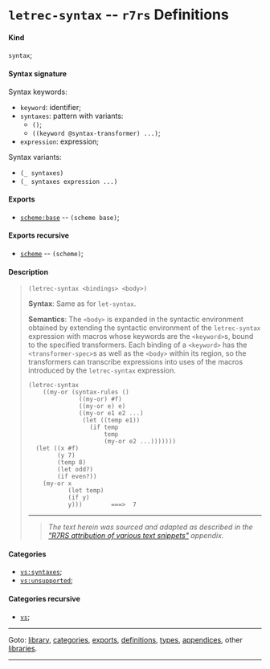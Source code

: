 

<a id='definition__r7rs__letrec-syntax'></a>

# `letrec-syntax` -- `r7rs` Definitions


<a id='definition__r7rs__letrec-syntax__kind'></a>

#### Kind

`syntax`;


<a id='definition__r7rs__letrec-syntax__syntax-signature'></a>

#### Syntax signature

Syntax keywords:
 * `keyword`: identifier;
 * `syntaxes`: pattern with variants:
   * `()`;
   * `((keyword @syntax-transformer) ...)`;
 * `expression`: expression;

Syntax variants:
 * `(_ syntaxes)`
 * `(_ syntaxes expression ...)`


<a id='definition__r7rs__letrec-syntax__exports'></a>

#### Exports

 * [`scheme:base`](../../r7rs/exports/scheme_3a_base.md#export__r7rs__scheme_3a_base) -- `(scheme base)`;


<a id='definition__r7rs__letrec-syntax__exports-recursive'></a>

#### Exports recursive

 * [`scheme`](../../r7rs/exports/scheme.md#export__r7rs__scheme) -- `(scheme)`;


<a id='definition__r7rs__letrec-syntax__description'></a>

#### Description

> ````
> (letrec-syntax <bindings> <body>)
> ````
> 
> 
> **Syntax**:
> Same as for `let-syntax`.
> 
> **Semantics**:
>  The `<body>` is expanded in the syntactic environment obtained by
> extending the syntactic environment of the `letrec-syntax`
> expression with macros whose keywords are the
> `<keyword>`s, bound to the specified transformers.
> Each binding of a `<keyword>` has the `<transformer-spec>`s
> as well as the `<body>` within its region,
> so the transformers can
> transcribe expressions into uses of the macros
> introduced by the `letrec-syntax` expression.
> 
> ````
> (letrec-syntax
>     ((my-or (syntax-rules ()
>               ((my-or) #f)
>               ((my-or e) e)
>               ((my-or e1 e2 ...)
>                (let ((temp e1))
>                  (if temp
>                      temp
>                      (my-or e2 ...)))))))
>   (let ((x #f)
>         (y 7)
>         (temp 8)
>         (let odd?)
>         (if even?))
>     (my-or x
>            (let temp)
>            (if y)
>            y)))        ===>  7
> ````
> 
> 
> ----
> > *The text herein was sourced and adapted as described in the ["R7RS attribution of various text snippets"](../../r7rs/appendices/attribution.md#appendix__r7rs__attribution) appendix.*


<a id='definition__r7rs__letrec-syntax__categories'></a>

#### Categories

 * [`vs:syntaxes`](../../r7rs/categories/vs_3a_syntaxes.md#category__r7rs__vs_3a_syntaxes);
 * [`vs:unsupported`](../../r7rs/categories/vs_3a_unsupported.md#category__r7rs__vs_3a_unsupported);


<a id='definition__r7rs__letrec-syntax__categories-recursive'></a>

#### Categories recursive

 * [`vs`](../../r7rs/categories/vs.md#category__r7rs__vs);

----

Goto: [library](../../r7rs/_index.md#library__r7rs), [categories](../../r7rs/categories/_index.md#toc__r7rs__categories), [exports](../../r7rs/exports/_index.md#toc__r7rs__exports), [definitions](../../r7rs/definitions/_index.md#toc__r7rs__definitions), [types](../../r7rs/types/_index.md#toc__r7rs__types), [appendices](../../r7rs/appendices/_index.md#toc__r7rs__appendices), other [libraries](../../_libraries.md#toc__libraries).

----

